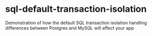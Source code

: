 # sql-default-transaction-isolation
Demonstration of how the default SQL transaction isolation handling differences between Postgres and MySQL will affect your app
